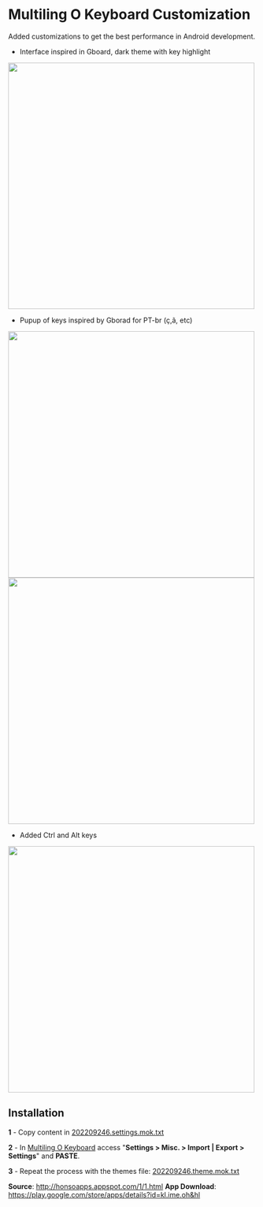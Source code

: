 # Multiling O Keyboard Customization 

Added customizations to get the best performance in Android development.

- Interface inspired in Gboard, dark theme with key highlight
<img src="https://user-images.githubusercontent.com/41086151/188286401-d5e4301d-98e9-4f36-84c1-ac5e749c7d00.png" width="500">
<br>

- Pupup of keys inspired by Gborad for PT-br (ç,ã, etc)
<img src="https://raw.githubusercontent.com/felipearc13/OKeyboard-settings/main/screenshot/Screenshot_2022-09-03-17-03-26-545_com.miui.videoplayer.png" width="500">
<img src="https://raw.githubusercontent.com/felipearc13/OKeyboard-settings/main/screenshot/Screenshot_2022-09-03-17-04-19-160_com.miui.videoplayer.png" width="500">
<br>

- Added Ctrl and Alt keys
<img src="https://raw.githubusercontent.com/felipearc13/OKeyboard-settings/main/screenshot/Screenshot_2022-09-03-17-05-19-631_com.android.fileexplorer.png" width="500">

## Installation
**1** - Copy content in [202209246.settings.mok.txt](https://github.com/felipearc13/OKeyboard-settings/blob/main/202209246.settings.mok.txt)

**2** - In [Multiling O Keyboard](https://play.google.com/store/apps/details?id=kl.ime.oh&hl=pt_BR&gl=US) access  "**Settings > Misc. > Import | Export > Settings**" and **PASTE**.

**3** - Repeat the process with the themes file: [202209246.theme.mok.txt](https://github.com/felipearc13/OKeyboard-settings/blob/main/202209246.theme.mok.txt)

**Source**: http://honsoapps.appspot.com/1/1.html
**App Download**: https://play.google.com/store/apps/details?id=kl.ime.oh&hl

